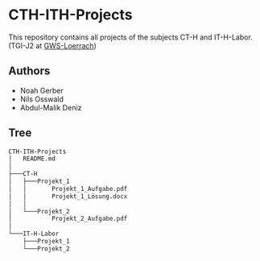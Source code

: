 # CTH-ITH-Projects
This repository contains all projects of the subjects CT-H and IT-H-Labor.
(TGI-J2 at [GWS-Loerrach](http://www.gws-loerrach.de/))

## Authors
* Noah Gerber
* Nils Osswald
* Abdul-Malik Deniz

## Tree
```bash
CTH-ITH-Projects
│   README.md
│
├───CT-H
│   ├───Projekt_1
│   │       Projekt_1_Aufgabe.pdf
│   │       Projekt_1_Lösung.docx
│   │
│   └───Projekt_2
│           Projekt_2_Aufgabe.pdf
│
└───IT-H-Labor
    ├───Projekt_1
    └───Projekt_2
```